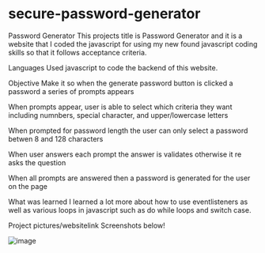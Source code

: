 # secure-password-generator

Password Generator
This projects title is Password Generator and it is a website that I coded the javascript for using my new found javascript coding skills so that it follows acceptance criteria.

Languages
Used javascript to code the backend of this website.

Objective
Make it so when the generate password button is clicked a password a series of prompts appears

When prompts appear, user is able to select which criteria they want including numnbers, special character, and upper/lowercase letters

When prompted for password length the user can only select a password betwen 8 and 128 characters

When user answers each prompt the answer is validates otherwise it re asks the question

When all prompts are answered then a password is generated for the user on the page

What was learned
I learned a lot more about how to use eventlisteners as well as various loops in javascript such as do while loops and switch case.

Project pictures/websitelink
Screenshots below!



![image](https://user-images.githubusercontent.com/86785668/135729610-b646b143-af71-4066-9760-7e897e573e66.png)
